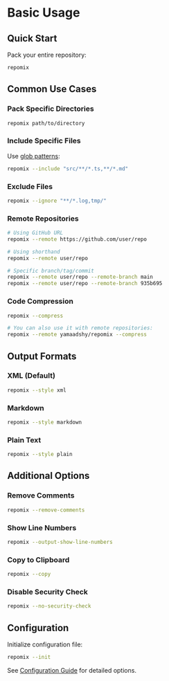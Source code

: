 # Basic Usage

## Quick Start

Pack your entire repository:
```bash
repomix
```

## Common Use Cases

### Pack Specific Directories
```bash
repomix path/to/directory
```

### Include Specific Files
Use [glob patterns](https://github.com/mrmlnc/fast-glob?tab=readme-ov-file#pattern-syntax):
```bash
repomix --include "src/**/*.ts,**/*.md"
```

### Exclude Files
```bash
repomix --ignore "**/*.log,tmp/"
```

### Remote Repositories
```bash
# Using GitHub URL
repomix --remote https://github.com/user/repo

# Using shorthand
repomix --remote user/repo

# Specific branch/tag/commit
repomix --remote user/repo --remote-branch main
repomix --remote user/repo --remote-branch 935b695
```


### Code Compression

```bash
repomix --compress

# You can also use it with remote repositories:
repomix --remote yamaadshy/repomix --compress
```

## Output Formats

### XML (Default)
```bash
repomix --style xml
```

### Markdown
```bash
repomix --style markdown
```

### Plain Text
```bash
repomix --style plain
```

## Additional Options

### Remove Comments
```bash
repomix --remove-comments
```

### Show Line Numbers
```bash
repomix --output-show-line-numbers
```

### Copy to Clipboard
```bash
repomix --copy
```

### Disable Security Check
```bash
repomix --no-security-check
```

## Configuration

Initialize configuration file:
```bash
repomix --init
```

See [Configuration Guide](/guide/configuration) for detailed options.
